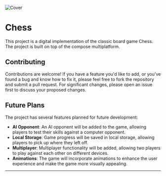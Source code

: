 ![Cover](https://github.com/Ninidze1/ChessComposeKMM/assets/73029688/4a7db80f-71ce-450d-a7d9-50f87a6ec15e)

# Chess

This project is a digital implementation of the classic board game Chess. The project is built on top of the compose multiplatform.

## Contributing

Contributions are welcome! If you have a feature you'd like to add, or you've found a bug and know how to fix it, please feel free to fork the repository and submit a pull request. For significant changes, please open an issue first to discuss your proposed changes. 

## Future Plans

The project has several features planned for future development:

- **AI Opponent**: An AI opponent will be added to the game, allowing players to test their skills against a computer opponent.
- **Local Storage**: Game progress will be saved in local storage, allowing players to pick up where they left off.
- **Multiplayer**: Multiplayer functionality will be added, allowing two players to play against each other on different devices.
- **Animations**: The game will incorporate animations to enhance the user experience and make the game more visually appealing.

---
